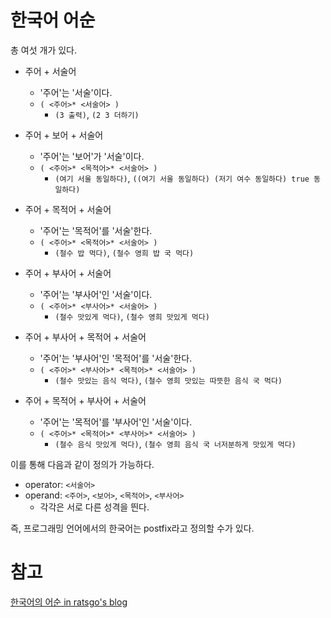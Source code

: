# 한국어 어순
총 여섯 개가 있다.

* 주어 + 서술어
  * '주어'는 '서술'이다.
  * `( <주어>* <서술어> )`
    * `(3 출력)`, `(2 3 더하기)`

* 주어 + 보어 + 서술어
  * '주어'는 '보어'가 '서술'이다.
  * `( <주어>* <목적어>* <서술어> )`
    * `(여기 서울 동일하다)`, `((여기 서울 동일하다) (저기 여수 동일하다) true 동일하다)`

* 주어 + 목적어 + 서술어
  * '주어'는 '목적어'를 '서술'한다.
  * `( <주어>* <목적어>* <서술어> )`
    * `(철수 밥 먹다)`, `(철수 영희 밥 국 먹다)`

* 주어 + 부사어 + 서술어
  * '주어'는 '부사어'인 '서술'이다.
  * `( <주어>* <부사어>* <서술어> )`
    * `(철수 맛있게 먹다)`, `(철수 영희 맛있게 먹다)`

* 주어 + 부사어 + 목적어 + 서술어
  * '주어'는 '부사어'인 '목적어'를 '서술'한다.
  * `( <주어>* <부사어>* <목적어>* <서술어> )`
    * `(철수 맛있는 음식 먹다)`, `(철수 영희 맛있는 따뜻한 음식 국 먹다)`

* 주어 + 목적어 + 부사어 + 서술어
  * '주어'는 '목적어'를 '부사어'인 '서술'이다.
  * `( <주어>* <목적어>* <부사어>* <서술어> )`
    * `(철수 음식 맛있게 먹다)`, `(철수 영희 음식 국 너저분하게 맛있게 먹다)`

이를 통해 다음과 같이 정의가 가능하다.

* operator: `<서술어>`
* operand: `<주어>`, `<보어>`, `<목적어>`, `<부사어>`
  * 각각은 서로 다른 성격을 띈다.

즉, 프로그래밍 언어에서의 한국어는 postfix라고 정의할 수가 있다.

# 참고
[한국어의 어순 in ratsgo's blog](https://ratsgo.github.io/korean%20linguistics/2017/07/14/sov/)
